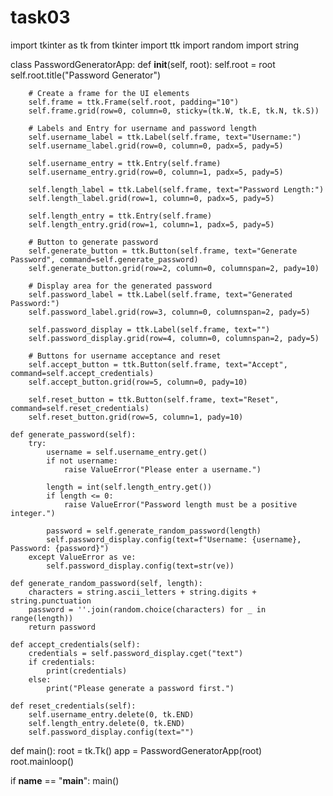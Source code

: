 # task03
import tkinter as tk
from tkinter import ttk
import random
import string

class PasswordGeneratorApp:
    def __init__(self, root):
        self.root = root
        self.root.title("Password Generator")

        # Create a frame for the UI elements
        self.frame = ttk.Frame(self.root, padding="10")
        self.frame.grid(row=0, column=0, sticky=(tk.W, tk.E, tk.N, tk.S))

        # Labels and Entry for username and password length
        self.username_label = ttk.Label(self.frame, text="Username:")
        self.username_label.grid(row=0, column=0, padx=5, pady=5)
        
        self.username_entry = ttk.Entry(self.frame)
        self.username_entry.grid(row=0, column=1, padx=5, pady=5)
        
        self.length_label = ttk.Label(self.frame, text="Password Length:")
        self.length_label.grid(row=1, column=0, padx=5, pady=5)
        
        self.length_entry = ttk.Entry(self.frame)
        self.length_entry.grid(row=1, column=1, padx=5, pady=5)
        
        # Button to generate password
        self.generate_button = ttk.Button(self.frame, text="Generate Password", command=self.generate_password)
        self.generate_button.grid(row=2, column=0, columnspan=2, pady=10)

        # Display area for the generated password
        self.password_label = ttk.Label(self.frame, text="Generated Password:")
        self.password_label.grid(row=3, column=0, columnspan=2, pady=5)

        self.password_display = ttk.Label(self.frame, text="")
        self.password_display.grid(row=4, column=0, columnspan=2, pady=5)

        # Buttons for username acceptance and reset
        self.accept_button = ttk.Button(self.frame, text="Accept", command=self.accept_credentials)
        self.accept_button.grid(row=5, column=0, pady=10)

        self.reset_button = ttk.Button(self.frame, text="Reset", command=self.reset_credentials)
        self.reset_button.grid(row=5, column=1, pady=10)

    def generate_password(self):
        try:
            username = self.username_entry.get()
            if not username:
                raise ValueError("Please enter a username.")
            
            length = int(self.length_entry.get())
            if length <= 0:
                raise ValueError("Password length must be a positive integer.")
            
            password = self.generate_random_password(length)
            self.password_display.config(text=f"Username: {username}, Password: {password}")
        except ValueError as ve:
            self.password_display.config(text=str(ve))

    def generate_random_password(self, length):
        characters = string.ascii_letters + string.digits + string.punctuation
        password = ''.join(random.choice(characters) for _ in range(length))
        return password

    def accept_credentials(self):
        credentials = self.password_display.cget("text")
        if credentials:
            print(credentials)
        else:
            print("Please generate a password first.")

    def reset_credentials(self):
        self.username_entry.delete(0, tk.END)
        self.length_entry.delete(0, tk.END)
        self.password_display.config(text="")

def main():
    root = tk.Tk()
    app = PasswordGeneratorApp(root)
    root.mainloop()

if __name__ == "__main__":
    main()
